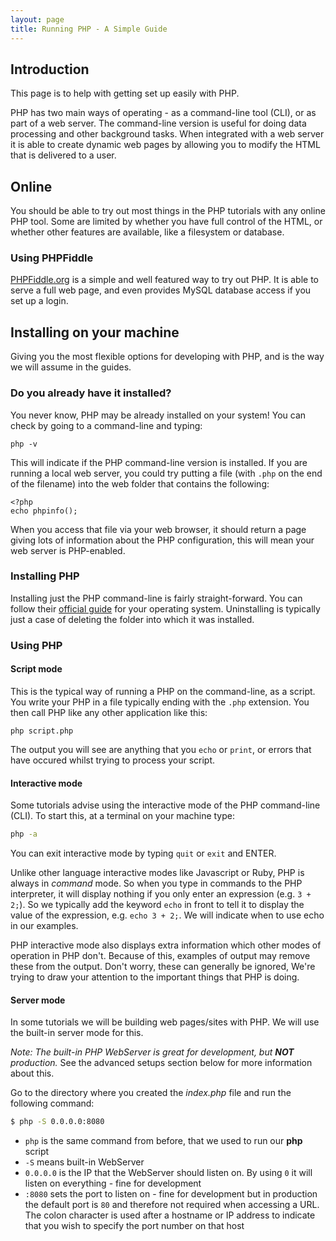 ```yaml
---
layout: page
title: Running PHP - A Simple Guide
---
```


## Introduction

This page is to help with getting set up easily with PHP.

PHP has two main ways of operating - as a command-line tool (CLI), or as part of a web server. The command-line version is useful for doing data processing and other background tasks. When integrated with a web server it is able to create dynamic web pages by allowing you to modify the HTML that is delivered to a user.


## Online

You should be able to try out most things in the PHP tutorials with any online PHP tool. Some are limited by whether you have full control of the HTML, or whether other features are available, like a filesystem or database.

### Using PHPFiddle

[PHPFiddle.org](https://phpfiddle.org/) is a simple and well featured way to try out PHP. It is able to serve a full web page, and even provides MySQL database access if you set up a login.


## Installing on your machine

Giving you the most flexible options for developing with PHP, and is the way we will assume in the guides.

### Do you already have it installed?

You never know, PHP may be already installed on your system! You can check by going to a command-line and typing:
```
php -v
```
This will indicate if the PHP command-line version is installed. If you are running a local web server, you could try putting a file (with `.php` on the end of the filename) into the web folder that contains the following:
```
<?php
echo phpinfo();
```
When you access that file via your web browser, it should return a page giving lots of information about the PHP configuration, this will mean your web server is PHP-enabled.


### Installing PHP

Installing just the PHP command-line is fairly straight-forward. You can follow their [official guide](https://secure.php.net/manual/en/install.php) for your operating system. Uninstalling is typically just a case of deleting the folder into which it was installed.



### Using PHP

#### Script mode

This is the typical way of running a PHP on the command-line, as a script. You write your PHP in a file typically ending with the `.php` extension. You then call PHP like any other application like this:
```
php script.php
```
The output you will see are anything that you `echo` or `print`, or errors that have occured whilst trying to process your script.


#### Interactive mode

Some tutorials advise using the interactive mode of the PHP command-line (CLI). To start this, at a terminal on your machine type:
```bash
php -a
```
You can exit interactive mode by typing `quit` or `exit` and ENTER.

Unlike other language interactive modes like Javascript or Ruby, PHP is always in _command_ mode. So when you type in commands to the PHP interpreter, it will display nothing if you only enter an expression (e.g. `3 + 2;`). So we typically add the keyword `echo` in front to tell it to display the value of the expression, e.g. `echo 3 + 2;`. We will indicate when to use echo in our examples.

PHP interactive mode also displays extra information which other modes of operation in PHP don't. Because of this, examples of output may remove these from the output. Don't worry, these can generally be ignored, We're trying to draw your attention to the important things that PHP is doing.


#### Server mode

In some tutorials we will be building web pages/sites with PHP. We will use the built-in server mode for this.

*Note: The built-in PHP WebServer is great for development, but **NOT** production.* See the advanced setups section below for more information about this.

Go to the directory where you created the _index.php_ file and run the following command:

```bash
$ php -S 0.0.0.0:8080
```
* `php` is the same command from before, that we used to run our **php** script
* `-S` means built-in WebServer
* `0.0.0.0` is the IP that the WebServer should listen on. By using `0` it will listen on everything - fine for development
* `:8080` sets the port to listen on - fine for development but in production the default port is `80` and therefore not required when accessing a URL. The colon character is used after a hostname or IP address to indicate that you wish to specify the port number on that host
